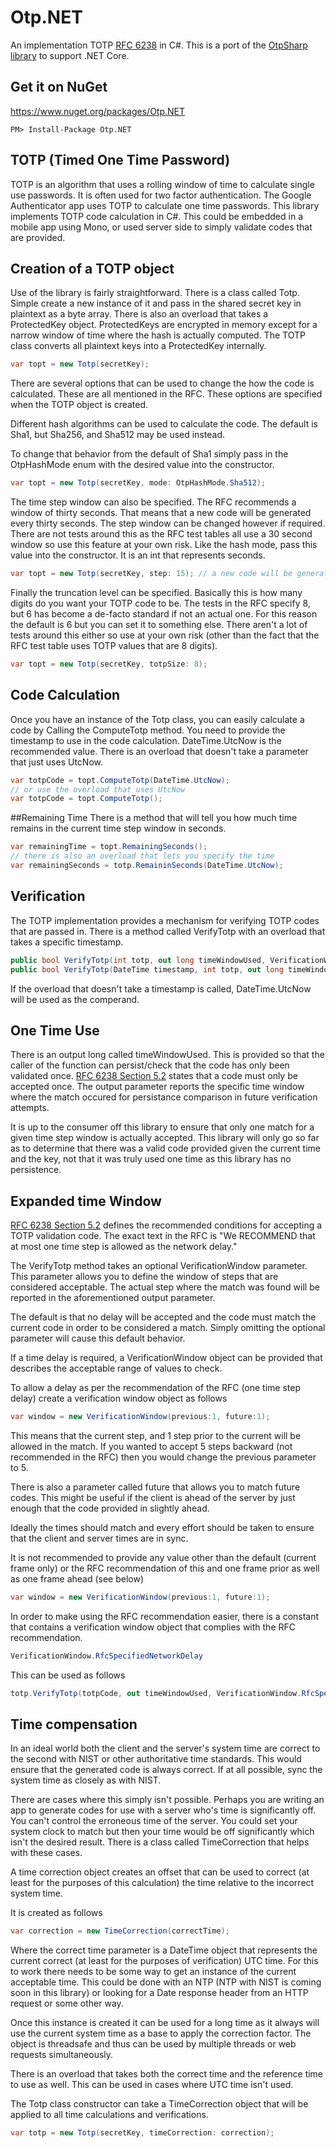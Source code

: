 # Otp.NET

An implementation TOTP [RFC 6238](http://tools.ietf.org/html/rfc6238) in C#. This is a port of the [OtpSharp library](https://bitbucket.org/devinmartin/otp-sharp/overview) to support .NET Core.

## Get it on NuGet

https://www.nuget.org/packages/Otp.NET

```
PM> Install-Package Otp.NET 
```

## TOTP (Timed One Time Password)

TOTP is an algorithm that uses a rolling window of time to calculate single use passwords.  It is often used for two factor authentication.  The Google Authenticator app uses TOTP to calculate one time passwords.  This library implements TOTP code calculation in C#.  This could be embedded in a mobile app using Mono, or used server side to simply validate codes that are provided.

## Creation of a TOTP object

Use of the library is fairly straightforward.  There is a class called Totp.  Simple create a new instance of it and pass in the shared secret key in plaintext as a byte array. There is also an overload that takes a ProtectedKey object. ProtectedKeys are encrypted in memory except for a narrow window of time where the hash is actually computed. The TOTP class converts all plaintext keys into a ProtectedKey internally.
 
```c#
var topt = new Totp(secretKey);
```

There are several options that can be used to change the how the code is calculated.  These are all mentioned in the RFC.  These options are specified when the TOTP object is created.

Different hash algorithms can be used to calculate the code.  The default is Sha1, but Sha256, and Sha512 may be used instead.

To change that behavior from the default of Sha1 simply pass in the OtpHashMode enum with the desired value into the constructor.

```c#
var topt = new Totp(secretKey, mode: OtpHashMode.Sha512);
```

The time step window can also be specified.  The RFC recommends a window of thirty seconds.  That means that a new code will be generated every thirty seconds.  The step window can be changed however if required.  There are not tests around this as the RFC test tables all use a 30 second window so use this feature at your own risk.  Like the hash mode, pass this value into the constructor.  It is an int that represents seconds.

```c#
var topt = new Totp(secretKey, step: 15); // a new code will be generated every 15 seconds
```

Finally the truncation level can be specified.  Basically this is how many digits do you want your TOTP code to be.  The tests in the RFC specify 8, but 6 has become a de-facto standard if not an actual one.  For this reason the default is 6 but you can set it to something else.  There aren't a lot of tests around this either so use at your own risk (other than the fact that the RFC test table uses TOTP values that are 8 digits).

```c#
var topt = new Totp(secretKey, totpSize: 8);
```

## Code Calculation

Once you have an instance of the Totp class, you can easily calculate a code by Calling the ComputeTotp method.  You need to provide the timestamp to use in the code calculation.  DateTime.UtcNow is the recommended value.  There is an overload that doesn't take a parameter that just uses UtcNow.

```c#
var totpCode = topt.ComputeTotp(DateTime.UtcNow);
// or use the overload that uses UtcNow
var totpCode = topt.ComputeTotp();
```

##Remaining Time
There is a method that will tell you how much time remains in the current time step window in seconds.

```c#
var remainingTime = topt.RemainingSeconds();
// there is also an overload that lets you specify the time
var remainingSeconds = totp.RemaininSeconds(DateTime.UtcNow);
```

## Verification

The TOTP implementation provides a mechanism for verifying TOTP codes that are passed in.  There is a method called VerifyTotp with an overload that takes a specific timestamp.

```c#
public bool VerifyTotp(int totp, out long timeWindowUsed, VerificationWindow window = null);
public bool VerifyTotp(DateTime timestamp, int totp, out long timeWindowUsed, VerificationWindow window = null)
```

If the overload that doesn't take a timestamp is called, DateTime.UtcNow will be used as the comperand.

## One Time Use

There is an output long called timeWindowUsed.  This is provided so that the caller of the function can persist/check that the code has only been validated once.  [RFC 6238 Section 5.2](http://tools.ietf.org/html/rfc6238#section-5.2) states that a code must only be accepted once.  The output parameter reports the specific time window where the match occured for persistance comparison in future verification attempts.

It is up to the consumer off this library to ensure that only one match for a given time step window is actually accepted.  This library will only go so far as to determine that there was a valid code provided given the current time and the key, not that it was truly used one time as this library has no persistence.

## Expanded time Window

[RFC 6238 Section 5.2](http://tools.ietf.org/html/rfc6238#section-5.2) defines the recommended conditions for accepting a TOTP validation code.  The exact text in the RFC is "We RECOMMEND that at most one time step is allowed as the network delay."

The VerifyTotp method takes an optional VerificationWindow parameter.  This parameter allows you to define the window of steps that are considered acceptable.  The actual step where the match was found will be reported in the aforementioned output parameter.

The default is that no delay will be accepted and the code must match the current code in order to be considered a match.  Simply omitting the optional parameter will cause this default behavior.

If a time delay is required, a VerificationWindow object can be provided that describes the acceptable range of values to check.

To allow a delay as per the recommendation of the RFC (one time step delay) create a verification window object as follows

```c#
var window = new VerificationWindow(previous:1, future:1);
```

This means that the current step, and 1 step prior to the current will be allowed in the match.  If you wanted to accept 5 steps backward (not recommended in the RFC) then you would change the previous parameter to 5.

There is also a parameter called future that allows you to match future codes.  This might be useful if the client is ahead of the server by just enough that the code provided in slightly ahead.

Ideally the times should match and every effort should be taken to ensure that the client and server times are in sync.

It is not recommended to provide any value other than the default (current frame only) or the RFC recommendation of this and one frame prior as well as one frame ahead (see below)

```c#
var window = new VerificationWindow(previous:1, future:1);
```

In order to make using the RFC recommendation easier, there is a constant that contains a verification window object that complies with the RFC recommendation.

```c#
VerificationWindow.RfcSpecifiedNetworkDelay
```

This can be used as follows

```c#
totp.VerifyTotp(totpCode, out timeWindowUsed, VerificationWindow.RfcSpecifiedNetworkDelay);
```

## Time compensation
In an ideal world both the client and the server's system time are correct to the second with NIST or other authoritative time standards.  This would ensure that the generated code is always correct.  If at all possible, sync the system time as closely as with NIST.

There are cases where this simply isn't possible.  Perhaps you are writing an app to generate codes for use with a server who's time is significantly off.  You can't control the erroneous time of the server.  You could set your system clock to match but then your time would be off significantly which isn't the desired result.  There is a class called TimeCorrection that helps with these cases.

A time correction object creates an offset that can be used to correct (at least for the purposes of this calculation) the time relative to the incorrect system time.

It is created as follows

```c#
var correction = new TimeCorrection(correctTime);
```

Where the correct time parameter is a DateTime object that represents the current correct (at least for the purposes of verification) UTC time.  For this to work there needs to be some way to get an instance of the current acceptable time.  This could be done with an NTP (NTP with NIST is coming soon in this library) or looking for a Date response header from an HTTP request or some other way.

Once this instance is created it can be used for a long time as it always will use the current system time as a base to apply the correction factor.  The object is threadsafe and thus can be used by multiple threads or web requests simultaneously.

There is an overload that takes both the correct time and the reference time to use as well.  This can be used in cases where UTC time isn't used.

The Totp class constructor can take a TimeCorrection object that will be applied to all time calculations and verifications.

```c#
var totp = new Totp(secretKey, timeCorrection: correction);
```
